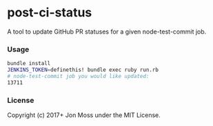# post-ci-status

A tool to update GitHub PR statuses for a given node-test-commit job.

### Usage

```bash
bundle install
JENKINS_TOKEN=definethis! bundle exec ruby run.rb
# node-test-commit job you would like updated:
13711
```

### License

Copyright (c) 2017+ Jon Moss under the MIT License.
